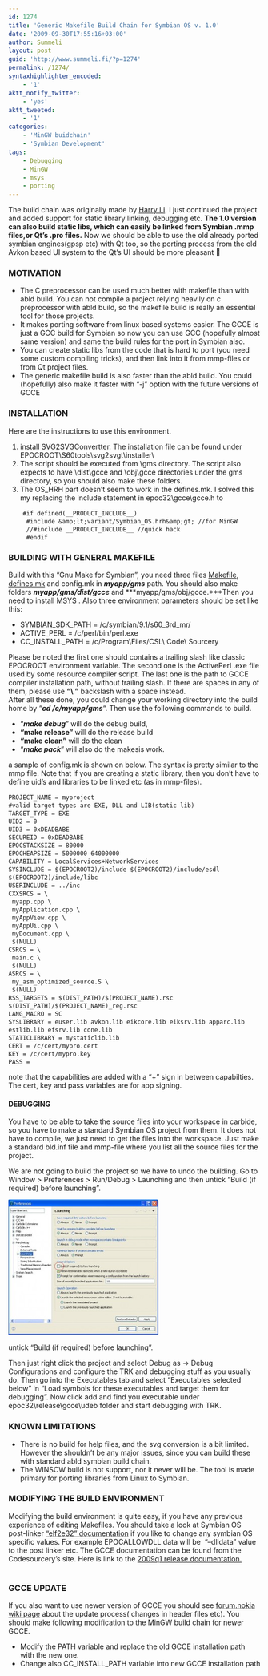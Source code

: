 ```yaml
---
id: 1274
title: 'Generic Makefile Build Chain for Symbian OS v. 1.0'
date: '2009-09-30T17:55:16+03:00'
author: Summeli
layout: post
guid: 'http://www.summeli.fi/?p=1274'
permalink: /1274/
syntaxhighlighter_encoded:
    - '1'
aktt_notify_twitter:
    - 'yes'
aktt_tweeted:
    - '1'
categories:
    - 'MinGW buidchain'
    - 'Symbian Development'
tags:
    - Debugging
    - MinGW
    - msys
    - porting
---
```


The build chain was originally made by [Harry Li](http://blogs.forum.nokia.com/blog/harry-lis-forum-nokia-blog/2009/02/10/a-generic-makefile-build-script-for-symbian). I just continued the project and added support for static library linking, debugging etc. **The 1.0 version can also build static libs, which can easily be linked from Symbian .mmp files,or Qt’s .pro files.** Now we should be able to use the old already ported symbian engines(gpsp etc) with Qt too, so the porting process from the old Avkon based UI system to the Qt’s UI should be more pleasant 🙂  
### MOTIVATION

- The C preprocessor can be used much better with makefile than with abld build. You can not compile a project relying heavily on c preprocessor with abld build, so the makefile build is really an essential tool for those projects.
- It makes porting software from linux based systems easier. The GCCE is just a GCC build for Symbian so now you can use GCC (hopefully almost same version) and same the build rules for the port in Symbian also.
- You can create static libs from the code that is hard to port (you need some custom compiling tricks), and then link into it from mmp-files or from Qt project files.
- The generic makefile build is also faster than the abld build. You could (hopefully) also make it faster with “-j” option with the future versions of GCCE

### INSTALLATION  
Here are the instructions to use this environment.

1. install SVG2SVGConvertter. The installation file can be found under EPOCROOT\\S60tools\\svg2svgt\\installer\\
2. The script should be executed from \\gms directory. The script also expects to have \\dist\\gcce and \\obj\\gcce directories under the gms directory, so you should also make these folders.
3. The OS\_HRH part doesn’t seem to work in the defines.mk. I solved this my replacing the include statement in epoc32\\gcce\\gcce.h to 
```
    #if defined(__PRODUCT_INCLUDE__)
     #include &amp;lt;variant/Symbian_OS.hrh&amp;gt; //for MinGW
     //#include __PRODUCT_INCLUDE__ //quick hack
     #endif
```

  
### BUILDING WITH GENERAL MAKEFILE   
Build with this “Gnu Make for Symbian”, you need three files [Makefile](/wp-content/uploads/2009/09/Makefile), [defines.mk](/wp-content/uploads/2009/09/defines.mk) and config.mk in ***myapp/gms*** path. You should also make folders ***myapp/gms/dist/gcce*** and ***myapp/gms/obj/gcce.***Then you need to install [MSYS](http://www.mingw.org/wiki/msys) . Also three environment parameters should be set like this:

- SYMBIAN\_SDK\_PATH = /c/symbian/9.1/s60\_3rd\_mr/
- ACTIVE\_PERL = /c/perl/bin/perl.exe
- CC\_INSTALL\_PATH = /c/Program\\Files/CSL\\ Code\\ Sourcery

Please be noted the first one should contains a trailing slash like classic EPOCROOT environment variable. The second one is the ActivePerl .exe file used by some resource compiler script. The last one is the path to GCCE compiler installation path, without trailing slash. If there are spaces in any of them, please use **“\\ ”** backslash with a space instead.  
After all these done, you could change your working directory into the build home by “***cd /c/myapp/gms***“. Then use the following commands to build.

- “***make debug***” will do the debug build,
- **“make release”** will do the release build
- **“make clean”** will do the clean
- “***make pack***” will also do the makesis work.

a sample of config.mk is shown on below. The syntax is pretty similar to the mmp file. Note that if you are creating a static library, then you don’t have to define uid’s and libraries to be linked etc (as in mmp-files).

```
PROJECT_NAME = myproject
#valid target types are EXE, DLL and LIB(static lib)
TARGET_TYPE = EXE
UID2 = 0
UID3 = 0xDEADBABE
SECUREID = 0xDEADBABE
EPOCSTACKSIZE = 80000
EPOCHEAPSIZE = 5000000 64000000
CAPABILITY = LocalServices+NetworkServices
SYSINCLUDE = $(EPOCROOT2)/include $(EPOCROOT2)/include/esdl $(EPOCROOT2)/include/libc
USERINCLUDE = ../inc
CXXSRCS = \
 myapp.cpp \
 myApplication.cpp \
 myAppView.cpp \
 myAppUi.cpp \
 myDocument.cpp \
 $(NULL)
CSRCS = \
 main.c \
 $(NULL)
ASRCS = \
 my_asm_optimized_source.S \
 $(NULL)
RSS_TARGETS = $(DIST_PATH)/$(PROJECT_NAME).rsc $(DIST_PATH)/$(PROJECT_NAME)_reg.rsc
LANG_MACRO = SC
SYSLIBRARY = euser.lib avkon.lib eikcore.lib eiksrv.lib apparc.lib estlib.lib efsrv.lib cone.lib
STATICLIBRARY = mystaticlib.lib
CERT = /c/cert/mypro.cert
KEY = /c/cert/mypro.key
PASS =
```
note that the capabilities are added with a “+” sign in between capabilties. The cert, key and pass variables are for app signing.   
   

#### DEBUGGING   

You have to be able to take the source files into your workspace in carbide, so you have to make a standard Symbian OS project from them. It does not have to compile, we just need to get the files into the workspace. Just make a standard bld.inf file and mmp-file where you list all the source files for the project.   

We are not going to build the project so we have to undo the building. Go to Window > Preferences > Run/Debug > Launching and then untick “Build (if required) before launching”.

![carbide_nobuild](/wp-content/uploads/2009/07/carbide_nobuild-300x270.jpg)   

untick “Build (if required) before launching”.

Then just right click the project and select Debug as -> Debug Configurations and configure the TRK and debugging stuff as you usually do. Then go into the Executables tab and select “Executables selected below” in “Load symbols for these executables and target them for debugging”. Now click add and find you executable under epoc32\release\gcce\udeb folder and start debugging with TRK.   

### KNOWN LIMITATIONS

* There is no build for help files, and the svg conversion is a bit limited. However the shouldn’t be any major issues, since you can build these with standard abld symbian build chain.
* The WINSCW build is not support, nor it never will be. The tool is made primary for porting libraries from Linux to Symbian.

### MODIFYING THE BUILD ENVIRONMENT   
 
Modifying the build environment is quite easy, if you have any previous experience of editing Makefiles. You should take a look at Symbian OS post-linker <a href="http://developer.symbian.com/main/documentation/sdl/symbian94/sdk/doc_source/ToolsAndUtilities94/Build-ref/Elf2E32Syntax.html">“elf2e32” documentation</a> if you like to change any symbian OS specific values. For example EPOCALLOWDLL data will be  “–dlldata” value to the post linker etc. 
The GCCE documentation can be found from the Codesourcery’s site. Here is link to the <a href="http://www.codesourcery.com/sgpp/lite/arm/portal/release822">2009q1 release documentation. </a><br></br>

### GCCE UPDATE   

If you also want to use newer version of GCCE you should see <a href="http://wiki.forum.nokia.com/index.php/How_to_use_GCCE_4_with_Symbian_SDKs">forum.nokia wiki page</a> about the update process( changes in header files etc). You should make following modification to the MinGW build chain for newer GCCE.

* Modify the PATH variable and replace the old GCCE installation path with the new one.
* Change also CC_INSTALL_PATH variable into new GCCE installation path
